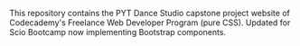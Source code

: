 This repository contains the PYT Dance Studio capstone project website of Codecademy's Freelance Web Developer Program (pure CSS).
Updated for Scio Bootcamp now implementing Bootstrap components. 
